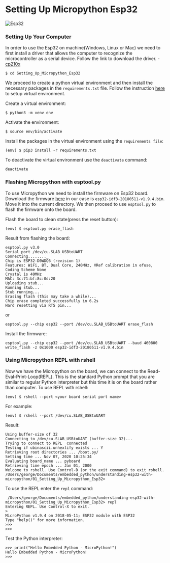 # Setting Up Micropython Esp32

![Esp32](/asset/esp32_1.jpg)

 ### Setting Up Your Computer 
In order to use the Esp32 on machine(Windows, Linux or Mac) we need to first install a driver that allows the computer to recognize the microcontroller as a serial device. Follow the link to download the driver. - [cp210x](https://www.silabs.com/products/development-tools/software/usb-to-uart-bridge-vcp-drivers)

```
$ cd Setting_Up_Micropython_Esp32
```

We proceed to create a python virtual environment and then install the necessary packages in the `requirements.txt` file. Follow the instruction [here](https://packaging.python.org/guides/installing-using-pip-and-virtual-environments/) to setup virtual environment. 

Create  a virtual environment:

```
$ python3 -m venv env
```

Activate the environment:
```
$ source env/bin/activate
```
Install the packages in the virtual environment using the `requirements file`:
```
(env) $ pip3 install -r requirements.txt
```

To deactivate the virtual environment use the `deactivate` command:
```
deactivate
```

 ### Flashing Micropython with esptool.py
To use Micropython we need to install the firmware on Esp32 board. Download the firmware [here](https://micropython.org/download/) in our case is `esp32-idf3-20180511-v1.9.4.bin`. Move it into the current directory. We then proceed to use `esptool.py` to flash the firmware onto the board. 

Flash the board to clean state(press the reset button):
```
(env) $ esptool.py erase_flash 
```
Result from flashing the board:
```
esptool.py v3.0
Serial port /dev/cu.SLAB_USBtoUART
Connecting........_
Chip is ESP32-D0WDQ6 (revision 1)
Features: WiFi, BT, Dual Core, 240MHz, VRef calibration in efuse, Coding Scheme None
Crystal is 40MHz
MAC: 3c:71:bf:8c:0d:20
Uploading stub...
Running stub...
Stub running...
Erasing flash (this may take a while)...
Chip erase completed successfully in 6.2s
Hard resetting via RTS pin...
```
or 

```
esptool.py --chip esp32 --port /dev/cu.SLAB_USBtoUART erase_flash
```

Install the firmware:
```
esptool.py --chip esp32 --port /dev/cu.SLAB_USBtoUART --baud 460800 write_flash -z 0x1000 esp32-idf3-20180511-v1.9.4.bin
``` 


 ### Using Micropython REPL with rshell
 Now we have the Micropython on the board, we can connect to the Read-Eval-Print-Loop(REPL). This is the standard Python prompt that you are similar to regular Python interpreter but this time it is on the board rather than computer. 
 To use REPL with rshell:
 ```
 (env) $ rshell --port <your board serial port name>
 ```
For example:
 ```
 (env) $ rshell --port /dev/cu.SLAB_USBtoUART
 ```
 Result:
 ```
 Using buffer-size of 32
Connecting to /dev/cu.SLAB_USBtoUART (buffer-size 32)...
Trying to connect to REPL  connected
Testing if ubinascii.unhexlify exists ... Y
Retrieving root directories ... /boot.py/
Setting time ... Nov 07, 2020 10:25:34
Evaluating board_name ... pyboard
Retrieving time epoch ... Jan 01, 2000
Welcome to rshell. Use Control-D (or the exit command) to exit rshell.
/Users/george/Documents/embedded_python/understanding-esp32-with-micropython/01_Setting_Up_Micropython_Esp32> 
 ```

To use the REPL enter the `repl` command: 
```
 /Users/george/Documents/embedded_python/understanding-esp32-with-micropython/01_Setting_Up_Micropython_Esp32> repl
Entering REPL. Use Control-X to exit.
>
MicroPython v1.9.4 on 2018-05-11; ESP32 module with ESP32
Type "help()" for more information.
>>> 
>>> 
```

Test the Python interpreter:

```
>>> print("Hello Embedded Python - MicroPython!")
Hello Embedded Python - MicroPython!
>>> 
```